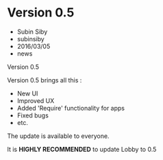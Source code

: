 # Version 0.5
- Subin Siby
- subinsiby
- 2016/03/05
- news

Version 0.5

Version 0.5 brings all this :

* New UI
* Improved UX
* Added 'Require' functionality for apps
* Fixed bugs
* etc.

The update is available to everyone.

It is **HIGHLY RECOMMENDED** to update Lobby to 0.5
